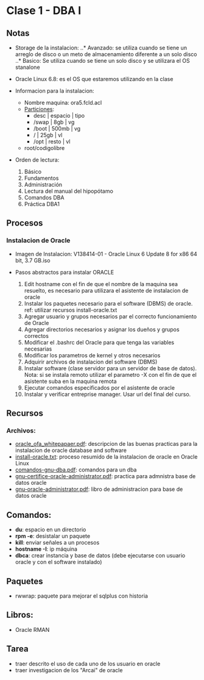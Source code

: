 # Clase 1 - DBA I

## Notas

* Storage de la instalacion:
..* Avanzado: se utiliza cuando se tiene un arreglo de disco o un meto de almacenamiento diferente a un solo disco
..* Basico: Se utiliza cuando se tiene un solo disco y se utilizara el OS stanalone
* Oracle Linux 6.8: es el OS que estaremos utilizando en la clase

* Informacion para la instalacion:
  * Nombre maquina: ora5.fcld.acl
  * [Particiones](../resources/images/particiones.jpg):
    * desc  | espacio | tipo
    * /swap | 8gb     | vg
    * /boot | 500mb   | vg
    * /     | 25gb    | vl
    * /opt  | resto   | vl
  * root/codigolibre

* Orden de lectura:
  1. Básico
  2. Fundamentos
  3. Administración
  4. Lectura del manual del hipopótamo
  5. Comandos DBA
  6. Práctica DBA1

## Procesos

### Instalacion de Oracle

* Imagen de Instalacion: V138414-01 - Oracle Linux 6 Update 8 for x86 64 bit, 3.7 GB.iso

* Pasos abstractos para instalar ORACLE
  1. Edit hostname con el fin de que el nombre de la maquina sea resuelto, es necesario para utilizara el asistente de instalacion de oracle
  2. Instalar los paquetes necesario para el software (DBMS) de oracle. ref: utilizar recursos install-oracle.txt
  3. Agregar usuario y grupos necesarios par el correcto funcionamiento de Oracle
  4. Agregar directorios necesarios y asignar los dueños y grupos correctos
  5. Modificar el .bashrc del Oracle para que tenga las variables necesarias
  6. Modificar los parametros de kernel y otros necesarios
  7. Adquirir archivos de instalacion del software (DBMS)
  8. Instalar software (clase servidor para un servidor de base de datos). Nota: si se instala remoto utilizar el parametro -X con el fin de que el asistente suba en la maquina remota
  9. Ejecutar comandos especificados por el asistente de oracle
  10. Instalar y verificar entreprise manager. Usar url del final del curso.


## Recursos

### Archivos:
* [oracle_ofa_whitepapaer.pdf](../resources/others/oracle_ofa_whitepapaer.pdf): descripcion de las buenas practicas para la instalacion de oracle database and software
* [install-oracle.txt](../resources/others/install-oracle.txt): proceso resumido de la instalacion de oracle en Oracle Linux
* [comandos-gnu-dba.pdf](../resources/books/comandos-gnu-dba.pdf): comandos para un dba
* [gnu-certifice-oracle-administrator.pdf](../resources/books/gnu-certifice-oracle-administrator.pdf): practica para admnistra base de datos oracle
* [gnu-oracle-administrator.pdf](../resources/books/gnu-oracle-administrator.pdf): libro de administracion para base de datos oracle

## Comandos:

* __du__: espacio en un directorio
* __rpm -e__: desistalar un paquete
* __kill__: enviar señales a un procesos
* __‎hostname -I__: ip máquina
* __dbca__: crear instancia y base de datos (debe ejecutarse con usuario oracle y con el software instalado)

## Paquetes
* rwwrap: paquete para mejorar el sqlplus con historia

## Libros:

* Oracle RMAN

## Tarea
  * traer descrito el uso de cada uno de los usuario en oracle
  * traer investigacion de los "Arcai" de oracle
